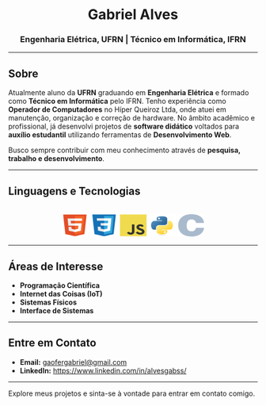 <h1 align="center">Gabriel Alves</h1>
<h3 align="center">Engenharia Elétrica, UFRN | Técnico em Informática, IFRN </h3>

---

## Sobre
Atualmente aluno da **UFRN** graduando em **Engenharia Elétrica** e formado como **Técnico em Informática** pelo IFRN. Tenho experiência como **Operador de Computadores** no Híper Queiroz Ltda, onde atuei em manutenção, organização e correção de hardware. No âmbito acadêmico e profissional, já desenvolvi projetos de **software didático** voltados para **auxílio estudantil** utilizando ferramentas de **Desenvolvimento Web**.   

Busco sempre contribuir com meu conhecimento através de **pesquisa, trabalho e desenvolvimento**.

---

## Linguagens e Tecnologias

<div align="center">
  <br>
  <img alt="Gabriel-HTML" height="45" width="55" src="https://raw.githubusercontent.com/devicons/devicon/master/icons/html5/html5-original.svg">
  <img alt="Gabriel-CSS" height="45" width="55" src="https://raw.githubusercontent.com/devicons/devicon/master/icons/css3/css3-original.svg">
  <img alt="Gabriel-JS" height="45" width="55" src="https://raw.githubusercontent.com/devicons/devicon/master/icons/javascript/javascript-original.svg">
  <img alt="Gabriel-Python" height="45" width="55" src="https://raw.githubusercontent.com/devicons/devicon/master/icons/python/python-original.svg">
  <img alt="Gabriel-C" height="45" width="55" src="https://raw.githubusercontent.com/devicons/devicon/master/icons/c/c-original.svg">
</div>

---

##  Áreas de Interesse
- **Programação Científica**  
- **Internet das Coisas (IoT)**  
- **Sistemas Físicos**  
- **Interface de Sistemas**  

---

##  Entre em Contato
- **Email:** gaofergabriel@gmail.com  
- **LinkedIn:** https://www.linkedin.com/in/alvesgabss/

---

 Explore meus projetos e sinta-se à vontade para entrar em contato comigo.
